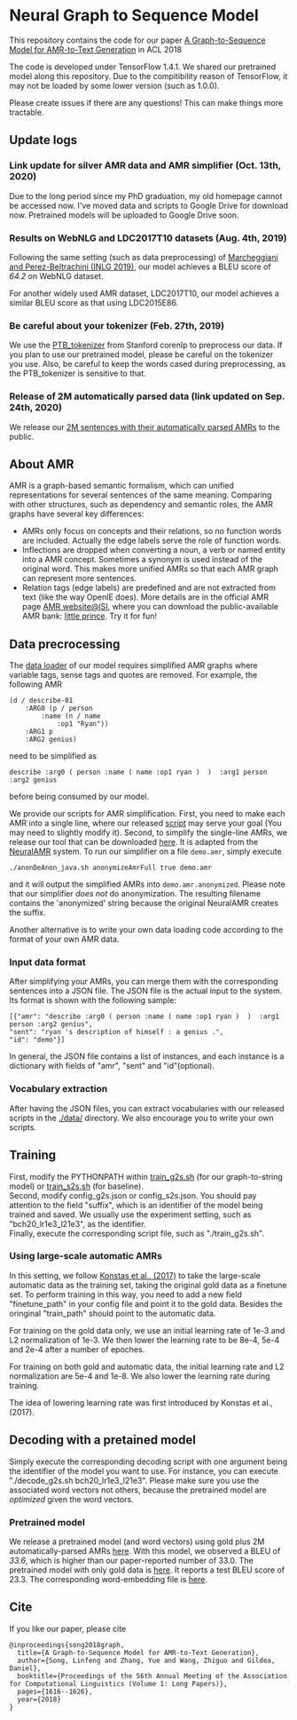 # Neural Graph to Sequence Model

This repository contains the code for our paper [A Graph-to-Sequence Model for AMR-to-Text Generation](https://arxiv.org/abs/1805.02473) in ACL 2018

The code is developed under TensorFlow 1.4.1. 
We shared our pretrained model along this repository. 
Due to the compitibility reason of TensorFlow, it may not be loaded by some lower version (such as 1.0.0).

Please create issues if there are any questions! This can make things more tractable. 

## Update logs

### Link update for silver AMR data and AMR simplifier (Oct. 13th, 2020)
Due to the long period since my PhD graduation, my old homepage cannot be accessed now.
I've moved data and scripts to Google Drive for download now.
Pretrained models will be uploaded to Google Drive soon.

### Results on WebNLG and LDC2017T10 datasets (Aug. 4th, 2019)
Following the same setting (such as data preprocessing) of [Marcheggiani and Perez-Beltrachini (INLG 2019)](https://www.aclweb.org/anthology/W18-6501), our model achieves a BLEU score of *64.2* on WebNLG dataset.

For another widely used AMR dataset, LDC2017T10, our model achieves a similar BLEU score as that using LDC2015E86.

### Be careful about your tokenizer (Feb. 27th, 2019)
We use the [PTB_tokenizer](https://nlp.stanford.edu/software/tokenizer.shtml) from Stanford corenlp to preprocess our data. If you plan to use our pretrained model, please be careful on the tokenizer you use. 
Also, be careful to keep the words cased during preprocessing, as the PTB_tokenizer is sensitive to that.

### Release of 2M automatically parsed data (link updated on Sep. 24th, 2020)
We release our [2M sentences with their automatically parsed AMRs](https://drive.google.com/file/d/1mmTZFxRdBFOXbH6FCViQ30bVRIvGrwvx/view?usp=sharing) to the public.

## About AMR

AMR is a graph-based semantic formalism, which can unified representations for several sentences of the same meaning.
Comparing with other structures, such as dependency and semantic roles, the AMR graphs have several key differences:
* AMRs only focus on concepts and their relations, so no function words are included. Actually the edge labels serve the role of function words.
* Inflections are dropped when converting a noun, a verb or named entity into a AMR concept. Sometimes a synonym is used instead of the original word. This makes more unified AMRs so that each AMR graph can represent more sentences.
* Relation tags (edge labels) are predefined and are not extracted from text (like the way OpenIE does).
More details are in the official AMR page [AMR website@ISI](https://amr.isi.edu/download.html), where
you can download the public-available AMR bank: [little prince](https://amr.isi.edu/download/amr-bank-struct-v1.6.txt).
Try it for fun!

## Data precrocessing
The [data loader](./src_g2s/G2S_data_stream.py) of our model requires simplified AMR graphs where variable tags, sense tags and quotes are removed. For example, the following AMR
```
(d / describe-01 
    :ARG0 (p / person 
        :name (n / name 
            :op1 "Ryan")) 
    :ARG1 p 
    :ARG2 genius)
```
need to be simplified as
```
describe :arg0 ( person :name ( name :op1 ryan )  )  :arg1 person :arg2 genius
```
before being consumed by our model.


We provide our scripts for AMR simplification.
First, you need to make each AMR into a single line, where our released [script](./AMR_multiline_to_singleline.py) may serve your goal (You may need to slightly modify it).
Second, to simplify the single-line AMRs, we release our tool that can be downloaded [here](https://drive.google.com/file/d/1PE8b44-H3Hu4I2Xf1XDAPFhH-GonR43i/view?usp=sharing).
It is adapted from the [NeuralAMR](https://github.com/sinantie/NeuralAmr) system.
To run our simplifier on a file ```demo.amr```, simply execute
```
./anonDeAnon_java.sh anonymizeAmrFull true demo.amr
```
and it will output the simplified AMRs into ```demo.amr.anonymized```.
Please note that our simplifier *does not* do anonymization.
The resulting filename contains the 'anonymized' string because the original NeuralAMR creates the suffix.


Another alternative is to write your own data loading code according to the format of your own AMR data. 


### Input data format
After simplifying your AMRs, you can merge them with the corresponding sentences into a JSON file. 
The JSON file is the actual input to the system.
Its format is shown with the following sample:
```
[{"amr": "describe :arg0 ( person :name ( name :op1 ryan )  )  :arg1 person :arg2 genius",
"sent": "ryan 's description of himself : a genius .",
"id": "demo"}]
```
In general, the JSON file contains a list of instances, and each instance is a dictionary with fields of "amr", "sent" and "id"(optional).

### Vocabulary extraction
After having the JSON files, you can extract vocabularies with our released scripts in the [./data/](./data/) directory.
We also encourage you to write your own scripts.

## Training

First, modify the PYTHONPATH within [train_g2s.sh](./train_g2s.sh) (for our graph-to-string model) or [train_s2s.sh](./train_s2s.sh) (for baseline). <br>
Second, modify config_g2s.json or config_s2s.json. You should pay attention to the field "suffix", which is an identifier of the model being trained and saved. We usually use the experiment setting, such as "bch20_lr1e3_l21e3", as the identifier. <br>
Finally, execute the corresponding script file, such as "./train_g2s.sh".

### Using large-scale automatic AMRs

In this setting, we follow [Konstas et al., (2017)](https://arxiv.org/abs/1704.08381) to take the large-scale automatic data as the training set, taking the original gold data as a finetune set. 
To perform training in this way, you need to add a new field "finetune_path" in your config file and point it to the gold data. Besides the oringinal "train_path" should point to the automatic data. 

For training on the gold data only, we use an initial learning rate of 1e-3 and L2 normalization of 1e-3. We then lower the learning rate to be 8e-4, 5e-4 and 2e-4 after a number of epoches. 

For training on both gold and automatic data, the initial learning rate and L2 normalization are 5e-4 and 1e-8. We also lower the learning rate during training. 

The idea of lowering learning rate was first introduced by Konstas et al., (2017).


## Decoding with a pretained model

Simply execute the corresponding decoding script with one argument being the identifier of the model you want to use.
For instance, you can execute "./decode_g2s.sh bch20_lr1e3_l21e3".
Please make sure you use the associated word vectors not others, because the pretrained model are *optimized* given the word vectors.

### Pretrained model

We release a pretrained model (and word vectors) using gold plus 2M automatically-parsed AMRs [here](https://drive.google.com/file/d/1cP_VrGTGlRPdNOt2rV2wdOBnHrYDB10j/view?usp=sharing). With this model, we observed a BLEU of *33.6*, which is higher than our paper-reported number of 33.0. The pretrained model with only gold data is [here](https://drive.google.com/file/d/186snRVgx5nSLbAbgU9anbu4OMvrCTUP-/view?usp=sharing). It reports a test BLEU score of 23.3.
The corresponding word-embedding file is [here](https://drive.google.com/file/d/1XhCW0eI1PQY51o_gB_MyG1DKsOG0bjIu/view?usp=sharing).

## Cite
If you like our paper, please cite
```
@inproceedings{song2018graph,
  title={A Graph-to-Sequence Model for AMR-to-Text Generation},
  author={Song, Linfeng and Zhang, Yue and Wang, Zhiguo and Gildea, Daniel},
  booktitle={Proceedings of the 56th Annual Meeting of the Association for Computational Linguistics (Volume 1: Long Papers)},
  pages={1616--1626},
  year={2018}
}
```
